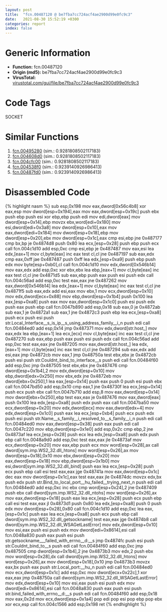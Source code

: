```yaml
---
layout: post
title:  "fcn.00487120 @ be7fba7cc724acf4ae2900d99e0fc9c3"
date:   2021-08-30 15:52:19 +0300
categories: report
index: false
---
```


# Generic Information
- **Function:** fcn.00487120
- **Origin (md5):** be7fba7cc724acf4ae2900d99e0fc9c3
- **VirusTotal:** [virustotal.com/gui/file/be7fba7cc724acf4ae2900d99e0fc9c3][virustotal_ref]

# Code Tags
<span class="tag" id="SOCKET">SOCKET</span>


# Similar Functions

1. [fcn.00495280][similar_1_ref] (sim.: 0.9281808502117183)
2. [fcn.004608d0][similar_2_ref] (sim.: 0.9281808502117183)
3. [fcn.004cfc00][similar_3_ref] (sim.: 0.9281808502117183)
4. [fcn.004538f0][similar_4_ref] (sim.: 0.9239140926986413)
5. [fcn.00487fd0][similar_5_ref] (sim.: 0.9239140926986413)


# Disassembled Code

{% highlight nasm %}
sub esp,0x198
mov eax,dword[0x56c4b8]
xor eax,esp
mov dword[esp+0x194],eax
mov eax,dword[esp+0x19c]
push ebx
push ebp
push esi
xor ebp,ebp
push edi
mov edi,dword[eax]
mov dword[esp+0x14],ebp
movzx ebx,word[edi+0x180]
mov esi,dword[edi+0x3a8]
mov dword[esp+0x10],eax
mov eax,dword[edi+0x184]
mov dword[esp+0x18],ebp
mov dword[esp+0x20],ebx
mov dword[esp+0x1c],eax
cmp esi,ebp
jne 0x487177
cmp bx,bp
je 0x4874d8
push 0x80
lea ecx,[esp+0x28]
push ebp
push ecx
call fcn.004c1d10
add esp,0xc
cmp esi,ebp
je 0x487487
mov eax,esi
lea edx,[eax+1]
mov cl,byte[eax]
inc eax
test cl,cl
jne 0x487197
sub eax,edx
cmp eax,0xff
jae 0x487487
push 0xff
lea edx,[esp+0xa9]
push ebp
push edx
mov byte[esp+0xb0],cl
call fcn.004c1d10
mov edx,dword[0x546b14]
mov eax,edx
add esp,0xc
xor ebx,ebx
lea ebp,[eax+1]
mov cl,byte[eax]
inc eax
test cl,cl
jne 0x4871d5
sub eax,ebp
push eax
push esi
push edx
call fcn.004c56ad
add esp,0xc
test eax,eax
jne 0x487262
mov eax,dword[0x546b14]
lea edx,[eax+1]
mov cl,byte[eax]
inc eax
test cl,cl
jne 0x4871f5
sub eax,edx
add esi,eax
mov ebx,1
mov ecx,dword[esp+0x10]
mov edx,dword[ecx+0x88]
mov ebp,dword[esp+0x1b4]
push 0x100
lea eax,[esp+0xa8]
push eax
mov eax,dword[esp+0x1c0]
push esi
push edx
push eax
push ebp
call fcn.0047b890
add esp,0x18
sub eax,0
je 0x4872ab
sub eax,1
je 0x4872a1
sub eax,1
jne 0x4872c3
push ebp
lea ecx,[esp+0xa8]
push ecx
push esi
push str.Local_Interface__s_is_ip__s_using_address_family__i_n
push edi
call fcn.00484ed0
add esp,0x14
jmp 0x487371
mov edx,dword[str.host_]
mov eax,edx
lea ebp,[eax+1]
lea ecx,[ecx]
mov cl,byte[eax]
inc eax
test cl,cl
jne 0x487270
sub eax,ebp
push eax
push esi
push edx
call fcn.004c56ad
add esp,0xc
test eax,eax
jne 0x487205
mov eax,dword[str.host_]
lea edx,[eax+1]
mov cl,byte[eax]
inc eax
test cl,cl
jne 0x487294
sub eax,edx
add esi,eax
jmp 0x4872cb
mov eax,1
jmp 0x48750a
test ebx,ebx
je 0x4872cb
push esi
push str.Couldnt_bind_to_interface__s
push edi
call fcn.00484f60
add esp,0xc
jmp 0x487505
test ebx,ebx
jne 0x487476
cmp dword[esp+0x1b4],2
mov edx,dword[esp+0x10]
mov ebp,dword[edx+0x250]
mov ebx,edx
jne 0x4872eb
mov dword[ebx+0x250],1
lea eax,[esp+0x14]
push eax
push 0
push esi
push ebx
call fcn.0047bd50
add esp,0x10
cmp eax,1
jne 0x48730f
lea ecx,[esp+0x14]
push ecx
push ebx
call fcn.0047b710
add esp,8
mov eax,dword[esp+0x14]
mov dword[ebx+0x250],ebp
test eax,eax
je 0x487476
mov eax,dword[eax]
push 0x100
lea edx,[esp+0xa8]
push edx
push eax
call fcn.0047ba50
mov ecx,dword[esp+0x20]
mov edx,dword[ecx]
mov eax,dword[edx+4]
mov edx,dword[esp+0x1c0]
push eax
lea ecx,[esp+0xb4]
push ecx
push edx
push esi
push str.Name__s_family__i_resolved_to__s_family__i_n
push edi
call fcn.00484ed0
mov eax,dword[esp+0x38]
push eax
push edi
call fcn.0047c220
mov ebp,dword[esp+0x1e0]
add esp,0x2c
cmp ebp,2
jne 0x4873af
lea ecx,[esp+0x28]
push ecx
lea edx,[esp+0xa8]
push edx
push ebp
call fcn.0048a9d0
add esp,0xc
test eax,eax
jle 0x4873af
mov ecx,dword[esp+0x20]
mov eax,ebp
push ecx
mov word[esp+0x28],ax
call dword[sym.imp.WS2_32.dll_htons]
mov word[esp+0x26],ax
mov dword[esp+0x18],0x10
mov ebx,dword[esp+0x20]
mov eax,dword[esp+0x18]
mov ebp,dword[esp+0x1b0]
mov esi,dword[sym.imp.WS2_32.dll_bind]
push eax
lea ecx,[esp+0x28]
push ecx
push ebp
call esi
test eax,eax
jge 0x48741a
mov eax,dword[esp+0x1c]
dec eax
mov dword[esp+0x1c],eax
test eax,eax
jle 0x4874dc
movzx edx,bx
push edx
push str.Bind_to_local_port__hu_failed__trying_next_n
push edi
call fcn.00484ed0
add esp,0xc
inc ebx
cmp word[esp+0x24],2
jne 0x487409
push ebx
call dword[sym.imp.WS2_32.dll_ntohs]
mov word[esp+0x26],ax
mov eax,dword[esp+0x18]
push eax
lea ecx,[esp+0x28]
push ecx
push ebp
call esi
test eax,eax
jl 0x4873d1
push 0x80
lea edx,[esp+0xa8]
push 0
push edx
mov dword[esp+0x28],0x80
call fcn.004c1d10
add esp,0xc
lea eax,[esp+0x1c]
push eax
lea ecx,[esp+0xa8]
push ecx
push ebp
call dword[sym.imp.WS2_32.dll_getsockname]
test eax,eax
jge 0x4874b8
call dword[sym.imp.WS2_32.dll_WSAGetLastError]
mov edx,dword[esp+0x10]
mov esi,eax
push esi
push edx
mov dword[edi+0x8614],esi
call fcn.0048a830
push eax
push esi
push str.getsockname___failed_with_errno__d:__s
jmp 0x4874fc
push esi
push str.Couldnt_bind_to__s
push edi
call fcn.00484f60
add esp,0xc
jmp 0x487505
cmp dword[esp+0x1b4],2
jne 0x4873b3
mov edx,2
push ebx
mov word[esp+0x28],dx
call dword[sym.imp.WS2_32.dll_htons]
mov word[esp+0x26],ax
mov dword[esp+0x18],0x10
jmp 0x4873b3
movzx eax,bx
push eax
push str.Local_port:__hu_n
push edi
call fcn.00484ed0
mov ecx,dword[esp+0x1c]
add esp,0xc
mov dword[ecx+0x22c],1
xor eax,eax
jmp 0x48750a
call dword[sym.imp.WS2_32.dll_WSAGetLastError]
mov edx,dword[esp+0x10]
mov esi,eax
push esi
push edx
mov dword[edi+0x8614],esi
call fcn.0048a830
push eax
push esi
push str.bind_failed_with_errno__d:__s
push edi
call fcn.00484f60
add esp,0x18
mov eax,0x2d
mov ecx,dword[esp+0x1a4]
pop edi
pop esi
pop ebp
pop ebx
xor ecx,esp
call fcn.004c1566
add esp,0x198
ret
{% endhighlight %}


[similar_1_ref]: /report/fcn.00495280@be7fba7cc724acf4ae2900d99e0fc9c3
[similar_2_ref]: /report/fcn.004608d0@289859175c221b107317af7727d26c17
[similar_3_ref]: /report/fcn.004cfc00@279a61b1e76da49531f1f16fd1102a2d
[similar_4_ref]: /report/fcn.004538f0@289859175c221b107317af7727d26c17
[similar_5_ref]: /report/fcn.00487fd0@be7fba7cc724acf4ae2900d99e0fc9c3
[virustotal_ref]: https://www.virustotal.com/gui/file/be7fba7cc724acf4ae2900d99e0fc9c3